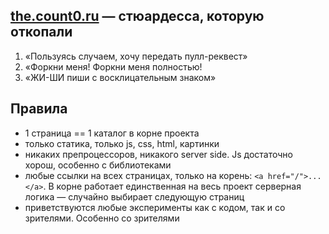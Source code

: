 ## <a href="http://the.count0.ru">the.count0.ru</a> — стюардесса, которую откопали

1. «Пользуясь случаем, хочу передать пулл-реквест»
2. «Форкни меня! Форкни меня полностью!
3. «ЖИ-ШИ пиши с восклицательным знаком»

## Правила

 * 1 страница == 1 каталог в корне проекта
 * только статика, только js, css, html, картинки
 * никаких препроцессоров, никакого server side. Js достаточно хорош, особенно 
 с библиотеками
 * любые ссылки на всех страницах, только на корень: `<a href="/">...</a>`. В 
 корне работает единственная на весь проект серверная логика — случайно выбирает 
 следующую страниц
 * приветствуются любые эксперименты как с кодом, так и со зрителями. 
 Особенно со зрителями 
